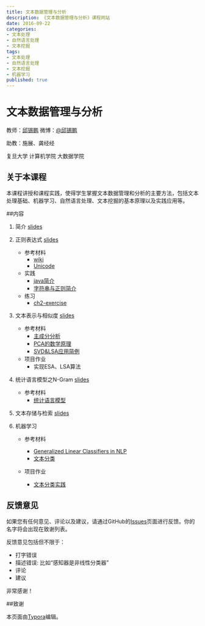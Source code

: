 ```yaml
---
title: 文本数据管理与分析
description: 《文本数据管理与分析》课程网站
date: 2016-09-22
categories:
- 文本处理
- 自然语言处理
- 文本挖掘
tags:
- 文本处理
- 自然语言处理
- 文本挖掘
- 机器学习
published: true
---
```


# 文本数据管理与分析
教师：[邱锡鹏](http://nlp.fudan.edu.cn/xpqiu)  微博：[@邱锡鹏](http://weibo.com/xpqiu)

助教：施展、龚经经

复旦大学 计算机学院 大数据学院

## 关于本课程

本课程讲授和课程实践，使得学生掌握文本数据管理和分析的主要方法，包括文本处理基础、机器学习、自然语言处理、文本挖掘的基本原理以及实践应用等。



##内容

1.   简介 [slides](ch1.pdf)

2.   正则表达式 [slides](ch2.pdf) 

     - 参考材料
       - [wiki](https://en.wikipedia.org/wiki/Regular_expression)
       - [Unicode](https://en.wikipedia.org/wiki/Unicode)
     - 实践
       - [java简介](Java简介)
       - [字符串与正则简介](Java中字符串及正则表达式简介)
     - 练习
       - [ch2-exercise](ch2-exercise)

3.   文本表示与相似度 [slides](ch3.pdf)
     - 参考材料
       - [主成分分析](http://ufldl.stanford.edu/wiki/index.php/%E4%B8%BB%E6%88%90%E5%88%86%E5%88%86%E6%9E%90)
       - [PCA的数学原理](http://blog.codinglabs.org/articles/pca-tutorial.html)
       - [SVD&LSA应用简例](Sample)
     - 项目作业
       - 实现ESA、LSA算法

4.   统计语言模型之N-Gram [slides](ch4.pdf)
     - 参考材料
       - [统计语言模型](LMmodel)

5.   文本存储与检索  [slides](ch5.pdf)

6.   机器学习
     -   参考材料
         -   [Generalized Linear Classifiers in NLP](./gslt2007.pdf)
         -   [文本分类](TCintro)

     -   项目作业
         - [文本分类实践](TextClassifyPrac)




## 反馈意见

如果您有任何意见、评论以及建议，请通过GitHub的[Issues](https://github.com/textprocessing/textprocessing.github.io/issues)页面进行反馈。你的名字将会出现在致谢列表。

反馈意见包括但不限于：

* 打字错误
* 描述错误: 比如“感知器是非线性分类器”
* 评论
* 建议

非常感谢！



##致谢

本页面由[Typora](http://www.typora.io/)编辑。
